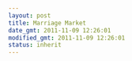 ```yaml
---
layout: post
title: Marriage Market
date_gmt: 2011-11-09 12:26:01
modified_gmt: 2011-11-09 12:26:01
status: inherit
---
```


